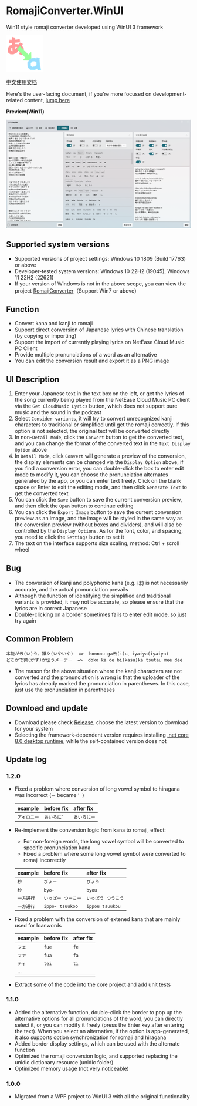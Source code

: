 # RomajiConverter.WinUI

Win11 style romaji converter developed using WinUI 3 framework

![](/doc/icon.png)

[中文使用文档](https://github.com/xyh20180101/RomajiConverter.WinUI/blob/main/README.md)

Here's the user-facing document, if you're more focused on development-related content, [jump here](https://github.com/xyh20180101/RomajiConverter.WinUI/blob/main/doc/README-dev-en.md)

**Preview(Win11)**

![](/doc/preview.png)

## Supported system versions
- Supported versions of project settings: Windows 10 1809 (Build 17763) or above
- Developer-tested system versions: Windows 10 22H2 (19045), Windows 11 22H2 (22621)
- If your version of Windows is not in the above scope, you can view the project [RomajiConverter](https://github.com/xyh20180101/RomajiConverter)（Support Win7 or above）

## Function
- Convert kana and kanji to romaji
- Support direct conversion of Japanese lyrics with Chinese translation (by copying or importing)
- Support the import of currently playing lyrics on NetEase Cloud Music PC Client
- Provide multiple pronunciations of a word as an alternative
- You can edit the conversion result and export it as a PNG image

## UI Description
1. Enter your Japanese text in the text box on the left, or get the lyrics of the song currently being played from the NetEase Cloud Music PC client via the `Get CloudMusic Lyrics` button, which does not support pure music and the sound in the podcast
2. Select `Consider variants`, it will try to convert unrecognized kanji characters to traditional or simplified until get the romaji correctly. If this option is not selected, the original text will be converted directly
3. In non-`Detail Mode`, click the `Convert` button to get the converted text, and you can change the format of the converted text in the `Text Display Option` above
4. In `Detail Mode`, click `Convert` will generate a preview of the conversion, the display elements can be changed via the `Display Option` above, if you find a conversion error, you can double-click the box to enter edit mode to modify it, you can choose the pronunciation alternates generated by the app, or you can enter text freely. Click on the blank space or Enter to exit the editing mode, and then click `Generate Text` to get the converted text
5. You can click the `Save` button to save the current conversion preview, and then click the `Open` button to continue editing
6. You can click the `Export Image` button to save the current conversion preview as an image, and the image will be styled in the same way as the conversion preview (without boxes and dividers), and will also be controlled by the `Display Options`. As for the font, color, and spacing, you need to click the `Settings` button to set it
7. The text on the interface supports size scaling, method: Ctrl + scroll wheel

## Bug
- The conversion of kanji and polyphonic kana (e.g. は) is not necessarily accurate, and the actual pronunciation prevails
- Although the function of identifying the simplified and traditional variants is provided, it may not be accurate, so please ensure that the lyrics are in correct Japanese
- Double-clicking on a border sometimes fails to enter edit mode, so just try again

## Common Problem
```
本能が云(い)う、嫌々(いやいや)  =>  honnou ga云(i)u、iyaiya(iyaiya)
どこかで微(かす)か伝うメーデー  =>  doko ka de bi(kasu)ka tsutau mee dee
```
- The reason for the above situation where the kanji characters are not converted and the pronunciation is wrong is that the uploader of the lyrics has already marked the pronunciation in parentheses. In this case, just use the pronunciation in parentheses

## Download and update
- Download please check [Release](https://github.com/xyh20180101/RomajiConverter.WinUI/releases), choose the latest version to download for your system
- Selecting the framework-dependent version requires installing [.net core 8.0 desktop runtime](https://dotnet.microsoft.com/en-us/download/dotnet/8.0), while the self-contained version does not

## Update log

### 1.2.0
- Fixed a problem where conversion of long vowel symbol to hiragana was incorrect (`ー` became `゜`)

    | example | before fix | after fix |
    | - | - | - |
    | `アイロニー` | `あいろに゜` | `あいろにー` |

- Re-implement the conversion logic from kana to romaji, effect:

    - For non-foreign words, the long vowel symbol will be converted to specific pronunciation kana
    - Fixed a problem where some long vowel symbol were converted to romaji incorrectly

    | example | before fix | after fix |
    | - | - | - |
    | `秒` | `びょー` | `びょう` |
    | `秒` | `byo-` | `byou` |
    | `一方通行` | `いっぽー つーこー` | `いっぽう つうこう` |
    | `一方通行` | `ippo- tsuukoo` | `ippou tsuukou` |

- Fixed a problem with the conversion of extened kana that are mainly used for loanwords

    | example | before fix | after fix |
    | - | - | - |
    | `フェ` | `fue` | `fe` |
    | `ファ` | `fua` | `fa` |
    | `ティ` | `tei` | `ti` |
    | ... |

- Extract some of the code into the core project and add unit tests

### 1.1.0
- Added the alternative function, double-click the border to pop up the alternative options for all pronunciations of the word, you can directly select it, or you can modify it freely (press the Enter key after entering the text). When you select an alternative, if the option is app-generated, it also supports option synchronization for romaji and hiragana
- Added border display settings, which can be used with the alternate function
- Optimized the romaji conversion logic, and supported replacing the unidic dictionary resource (unidic folder)
- Optimized memory usage (not very noticeable)

### 1.0.0
- Migrated from a WPF project to WinUI 3 with all the original functionality